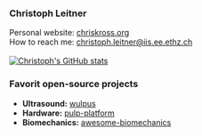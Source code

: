 ### Christoph Leitner

Personal website: [chriskross.org](http://www.chriskross.org/)\
How to reach me: [christoph.leitner@iis.ee.ethz.ch](mailto:christoph.leitner@iis.ee.ethz.ch)\
\
[![Christoph's GitHub stats](https://github-readme-stats-sigma-five.vercel.app/api?username=luuleitner&hide=prs,issues,&count_private=true&show_icons=true)](https://github.com/anuraghazra/github-readme-stats)


### Favorit open-source projects
* **Ultrasound:** [wulpus](https://github.com/pulp-bio/wulpus)
* **Hardware:** [pulp-platform](https://github.com/pulp-platform)
* **Biomechanics:** [awesome-biomechanics](https://github.com/modenaxe/awesome-biomechanics)
